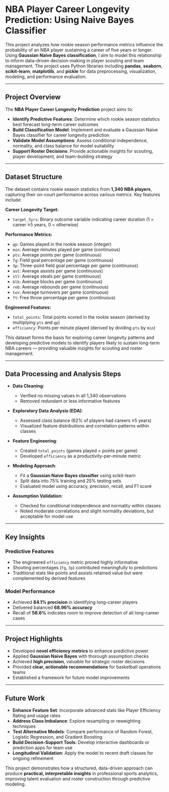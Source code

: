 # NBA Player Career Longevity Prediction: Using Naive Bayes Classifier

This project analyzes how rookie season performance metrics influence the probability of an NBA player sustaining a career of five years or longer. Using **Gaussian Naive Bayes classification**, I aim to model this relationship to inform data-driven decision-making in player scouting and team management. The project uses Python libraries including **pandas**, **seaborn**, **scikit-learn**, **matplotlib**, and **pickle** for data preprocessing, visualization, modeling, and performance evaluation.

---

## **Project Overview**

The **NBA Player Career Longevity Prediction** project aims to:

* **Identify Predictive Features**: Determine which rookie season statistics best forecast long-term career outcomes
* **Build Classification Model**: Implement and evaluate a Gaussian Naive Bayes classifier for career longevity prediction
* **Validate Model Assumptions**: Assess conditional independence, normality, and class balance for model suitability
* **Support Roster Decisions**: Provide actionable insights for scouting, player development, and team-building strategy

---

## **Dataset Structure**

The dataset contains rookie season statistics from **1,340 NBA players**, capturing their on-court performance across various metrics. Key features include:

**Career Longevity Target:**

* `target_5yrs`: Binary outcome variable indicating career duration (1 = career ≥5 years, 0 = otherwise)

**Performance Metrics:**

* `gp`: Games played in the rookie season (integer)
* `min`: Average minutes played per game (continuous)
* `pts`: Average points per game (continuous)
* `fg`: Field goal percentage per game (continuous)
* `3p`: Three-point field goal percentage per game (continuous)
* `ast`: Average assists per game (continuous)
* `stl`: Average steals per game (continuous)
* `blk`: Average blocks per game (continuous)
* `reb`: Average rebounds per game (continuous)
* `tov`: Average turnovers per game (continuous)
* `ft`: Free throw percentage per game (continuous)

**Engineered Features:**

* `total_points`: Total points scored in the rookie season (derived by multiplying `pts` and `gp`)
* `efficiency`: Points per minute played (derived by dividing `pts` by `min`)

This dataset forms the basis for exploring career longevity patterns and developing predictive models to identify players likely to sustain long-term NBA careers — providing valuable insights for scouting and roster management.

---

## **Data Processing and Analysis Steps**

* **Data Cleaning**:

  * Verified no missing values in all 1,340 observations
  * Removed redundant or less informative features

* **Exploratory Data Analysis (EDA)**:

  * Assessed class balance (62% of players had careers ≥5 years)
  * Visualized feature distributions and correlation patterns within classes

* **Feature Engineering**:

  * Created `total_points` (games played × points per game)
  * Developed `efficiency` as a productivity-per-minute metric

* **Modeling Approach**:

  * Fit a **Gaussian Naive Bayes classifier** using scikit-learn
  * Split data into 75% training and 25% testing sets
  * Evaluated model using accuracy, precision, recall, and F1 score

* **Assumption Validation**:

  * Checked for conditional independence and normality within classes
  * Noted moderate correlations and slight normality deviations, but acceptable for model use

---

## **Key Insights**

### **Predictive Features**

* The engineered `efficiency` metric proved highly informative
* Shooting percentages (`fg`, `3p`) contributed meaningfully to predictions
* Traditional stats like points and assists retained value but were complemented by derived features

### **Model Performance**

* Achieved **84.1% precision** in identifying long-career players
* Delivered balanced **68.96% accuracy**
* Recall of **58.6%** indicates room to improve detection of all long-career cases

---

## **Project Highlights**

* Developed **novel efficiency metrics** to enhance predictive power
* Applied **Gaussian Naive Bayes** with thorough assumption checks
* Achieved **high precision**, valuable for strategic roster decisions
* Provided **clear, actionable recommendations** for basketball operations teams
* Established a framework for future model improvements

---

## **Future Work**

* **Enhance Feature Set**: Incorporate advanced stats like Player Efficiency Rating and usage rates
* **Address Class Imbalance**: Explore resampling or reweighting techniques
* **Test Alternative Models**: Compare performance of Random Forest, Logistic Regression, and Gradient Boosting
* **Build Decision-Support Tools**: Develop interactive dashboards or prediction apps for team use
* **Longitudinal Validation**: Apply the model to recent draft classes for ongoing refinement

This project demonstrates how a structured, data-driven approach can produce **practical, interpretable insights** in professional sports analytics, improving talent evaluation and roster construction through predictive modeling.
